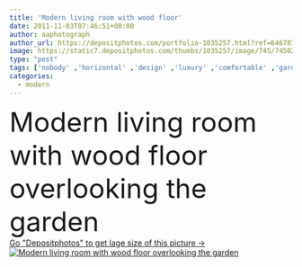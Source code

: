 ```yaml
---
title: 'Modern living room with wood floor'
date: 2011-11-03T07:46:51+00:00
author: aaphotograph
author_url: https://depositphotos.com/portfolio-1035257.html?ref=64678756
image: https://static7.depositphotos.com/thumbs/1035257/image/745/7450281/api_thumb_450.jpg?forcejpeg=true
type: "post"
tags: ['nobody' ,'horizontal' ,'design' ,'luxury' ,'comfortable' ,'garden' ,'smile' ,'flower' ,'chair' ,'electric' ,'pillow' ,'modern' ,'elements' ,'house' ,'window' ,'windows' ,'lamp' ,'interior' ,'habitation' ,'home' ,'luxurious' ,'fingers' ,'with' ,'salon' ,'live' ,'furniture' ,'room' ,'wood' ,'camera' ,'tools' ,'floor' ,'in' ,'architectural' ,'houses' ,'living' ,'comfort' ,'apartment' ,'housing' ,'standing' ,'sofa' ,'homes' ,'tv' ,'rooms' ,'apartments' ,'lounge' ,'chandelier' ,'livingroom' ,'the' ,'interiors' ,'apartament' ]
categories: 
  - modern
---
```

<div aling="center">
            <font size="60"> Modern living room with wood floor overlooking the garden</font>   
</div>
<div>
    <a href='https://depositphotos.com/7450281/stock-photo-modern-living-room-with-wood.html?ref=64678756' target=_blank > Go "Depositphotos" to get lage size of this picture ->
        <img href='https://depositphotos.com/7450281/stock-photo-modern-living-room-with-wood.html?ref=64678756' src='https://static7.depositphotos.com/1035257/745/i/950/depositphotos_7450281-stock-photo-modern-living-room-with-wood.jpg?forcejpeg=true' alt='Modern living room with wood floor overlooking the garden' >
    </a>
</div>
